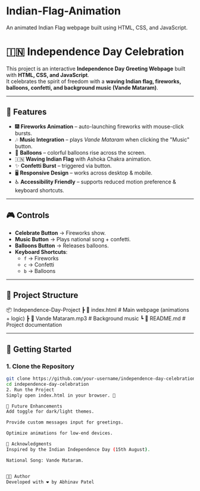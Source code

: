 # Indian-Flag-Animation
An animated Indian Flag webpage built using HTML, CSS, and JavaScript.
# 🇮🇳 Independence Day Celebration 

This project is an interactive **Independence Day Greeting Webpage** built with **HTML, CSS, and JavaScript**.  
It celebrates the spirit of freedom with a **waving Indian flag, fireworks, balloons, confetti, and background music (Vande Mataram)**.

---

## 🌟 Features

- 🎆 **Fireworks Animation** – auto-launching fireworks with mouse-click bursts.  
- 🎶 **Music Integration** – plays *Vande Mataram* when clicking the "Music" button.  
- 🎈 **Balloons** – colorful balloons rise across the screen.  
- 🇮🇳 **Waving Indian Flag** with Ashoka Chakra animation.  
- ✨ **Confetti Burst** – triggered via button.  
- 🖥️ **Responsive Design** – works across desktop & mobile.  
- ♿ **Accessibility Friendly** – supports reduced motion preference & keyboard shortcuts.

---

## 🎮 Controls

- **Celebrate Button** → Fireworks show.  
- **Music Button** → Plays national song + confetti.  
- **Balloons Button** → Releases balloons.  
- **Keyboard Shortcuts**:
  - `f` → Fireworks  
  - `c` → Confetti  
  - `b` → Balloons  

---

## 📂 Project Structure

📦 Independence-Day-Project
┣ 📜 index.html # Main webpage (animations + logic)
┣ 🎵 Vande Mataram.mp3 # Background music
┗ 📜 README.md # Project documentation


---

## 🚀 Getting Started

### 1. Clone the Repository
```bash
git clone https://github.com/your-username/independence-day-celebration.git
cd independence-day-celebration
2. Run the Project
Simply open index.html in your browser. 🎉

🔮 Future Enhancements
Add toggle for dark/light themes.

Provide custom messages input for greetings.

Optimize animations for low-end devices.

🏅 Acknowledgments
Inspired by the Indian Independence Day (15th August).

National Song: Vande Mataram.


🧑‍💻 Author
Developed with ❤️ by Abhinav Patel
